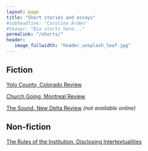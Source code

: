 ```yaml
---
layout: page
title: "Short stories and essays"
#subheadline: "Caroline Arden"
#teaser: "Bio starts here..."
permalink: "/shorts/"
header:
   image_fullwidth: "header_unsplash_leaf.jpg"
---
```

## Fiction

[Yolo County, Colorado Review](https://coloradoreview.colostate.edu/features/yolo-county/)

[Church Going, Montreal Review](https://www.themontrealreview.com/2009/Church-Going.php)

[The Sound, New Delta Review](http://ndrmag.org/uncategorized/2017/05/issue-26-2/) *(not available online)*

## Non-fiction
[The Rules of the Institution, Disclosing Intertextualities](https://brill.com/display/book/9789401203463/B9789401203463-s015.xml)